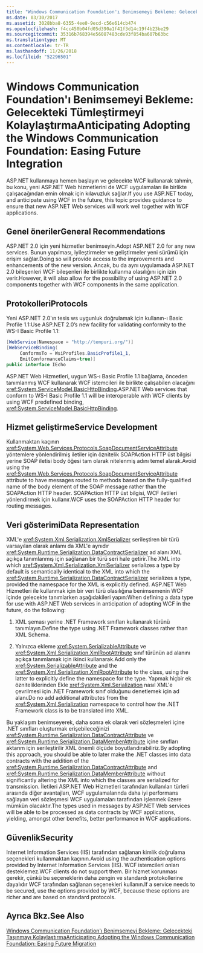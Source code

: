 ```yaml
---
title: "Windows Communication Foundation'ı Benimsemeyi Bekleme: Gelecekteki Tümleştirmeyi Kolaylaştırma"
ms.date: 03/30/2017
ms.assetid: 3028bba8-6355-4ee0-9ecd-c56e614cb474
ms.openlocfilehash: f4cc450b04fd05d390a1f41f3d14c19f4b23be29
ms.sourcegitcommit: 35316b768394e56087483cde93f854ba607b63bc
ms.translationtype: MT
ms.contentlocale: tr-TR
ms.lasthandoff: 11/26/2018
ms.locfileid: "52296501"
---
```

# <a name="anticipating-adopting-the-windows-communication-foundation-easing-future-integration"></a><span data-ttu-id="c24f3-102">Windows Communication Foundation'ı Benimsemeyi Bekleme: Gelecekteki Tümleştirmeyi Kolaylaştırma</span><span class="sxs-lookup"><span data-stu-id="c24f3-102">Anticipating Adopting the Windows Communication Foundation: Easing Future Integration</span></span>
<span data-ttu-id="c24f3-103">ASP.NET kullanmaya hemen başlayın ve gelecekte WCF kullanarak tahmin, bu konu, yeni ASP.NET Web hizmetlerini de WCF uygulamaları ile birlikte çalışacağından emin olmak için kılavuzluk sağlar.</span><span class="sxs-lookup"><span data-stu-id="c24f3-103">If you use ASP.NET today, and anticipate using WCF in the future, this topic provides guidance to ensure that new ASP.NET Web services will work well together with WCF applications.</span></span>  
  
## <a name="general-recommendations"></a><span data-ttu-id="c24f3-104">Genel öneriler</span><span class="sxs-lookup"><span data-stu-id="c24f3-104">General Recommendations</span></span>  
 <span data-ttu-id="c24f3-105">ASP.NET 2.0 için yeni hizmetler benimseyin.</span><span class="sxs-lookup"><span data-stu-id="c24f3-105">Adopt ASP.NET 2.0 for any new services.</span></span> <span data-ttu-id="c24f3-106">Bunun yapılması, iyileştirmeler ve geliştirmeler yeni sürümü için erişim sağlar.</span><span class="sxs-lookup"><span data-stu-id="c24f3-106">Doing so will provide access to the improvements and enhancements of the new version.</span></span> <span data-ttu-id="c24f3-107">Ancak, bu da aynı uygulamada ASP.NET 2.0 bileşenleri WCF bileşenleri ile birlikte kullanma olasılığını için izin verir.</span><span class="sxs-lookup"><span data-stu-id="c24f3-107">However, it will also allow for the possibility of using ASP.NET 2.0 components together with WCF components in the same application.</span></span>  
  
## <a name="protocols"></a><span data-ttu-id="c24f3-108">Protokolleri</span><span class="sxs-lookup"><span data-stu-id="c24f3-108">Protocols</span></span>  
 <span data-ttu-id="c24f3-109">Yeni ASP.NET 2.0'ın tesis ws uygunluk doğrulamak için kullanın-ı Basic Profile 1.1:</span><span class="sxs-lookup"><span data-stu-id="c24f3-109">Use ASP.NET 2.0’s new facility for validating conformity to the WS-I Basic Profile 1.1:</span></span>  
  
```csharp  
[WebService(Namespace = "http://tempuri.org/")]  
[WebServiceBinding(  
     ConformsTo = WsiProfiles.BasicProfile1_1,  
     EmitConformanceClaims=true)]  
public interface IEcho  
```  
  
 <span data-ttu-id="c24f3-110">ASP.NET Web Hizmetleri, uygun WS-ı Basic Profile 1.1 bağlama, önceden tanımlanmış WCF kullanarak WCF istemcileri ile birlikte çalışabilen olacağını <xref:System.ServiceModel.BasicHttpBinding>.</span><span class="sxs-lookup"><span data-stu-id="c24f3-110">ASP.NET Web services that conform to WS-I Basic Profile 1.1 will be interoperable with WCF clients by using WCF predefined binding, <xref:System.ServiceModel.BasicHttpBinding>.</span></span>  
  
## <a name="service-development"></a><span data-ttu-id="c24f3-111">Hizmet geliştirme</span><span class="sxs-lookup"><span data-stu-id="c24f3-111">Service Development</span></span>  
 <span data-ttu-id="c24f3-112">Kullanmaktan kaçının <xref:System.Web.Services.Protocols.SoapDocumentServiceAttribute> yöntemlere yönlendirilmiş iletiler için öznitelik SOAPAction HTTP üst bilgisi yerine SOAP iletisi body öğesi tam olarak nitelenmiş adını temel alarak.</span><span class="sxs-lookup"><span data-stu-id="c24f3-112">Avoid using the <xref:System.Web.Services.Protocols.SoapDocumentServiceAttribute> attribute to have messages routed to methods based on the fully-qualified name of the body element of the SOAP message rather than the SOAPAction HTTP header.</span></span> <span data-ttu-id="c24f3-113">SOAPAction HTTP üst bilgisi, WCF iletileri yönlendirmek için kullanır.</span><span class="sxs-lookup"><span data-stu-id="c24f3-113">WCF uses the SOAPAction HTTP header for routing messages.</span></span>  
  
## <a name="data-representation"></a><span data-ttu-id="c24f3-114">Veri gösterimi</span><span class="sxs-lookup"><span data-stu-id="c24f3-114">Data Representation</span></span>  
 <span data-ttu-id="c24f3-115">XML'e <xref:System.Xml.Serialization.XmlSerializer> serileştiren bir türü varsayılan olarak anlamı da XML'e aynıdır <xref:System.Runtime.Serialization.DataContractSerializer> ad alanı XML açıkça tanımlanmış için sağlanan bir türü seri hale getirir.</span><span class="sxs-lookup"><span data-stu-id="c24f3-115">The XML into which <xref:System.Xml.Serialization.XmlSerializer> serializes a type by default is semantically identical to the XML into which the <xref:System.Runtime.Serialization.DataContractSerializer> serializes a type, provided the namespace for the XML is explicitly defined.</span></span> <span data-ttu-id="c24f3-116">ASP.NET Web Hizmetleri ile kullanmak için bir veri türü olasılığına benimsemenin WCF içinde gelecekte tanımlarken aşağıdakileri yapın:</span><span class="sxs-lookup"><span data-stu-id="c24f3-116">When defining a data type for use with ASP.NET Web services in anticipation of adopting WCF in the future, do the following:</span></span>  
  
1.  <span data-ttu-id="c24f3-117">XML şeması yerine .NET Framework sınıfları kullanarak türünü tanımlayın.</span><span class="sxs-lookup"><span data-stu-id="c24f3-117">Define the type using .NET Framework classes rather than XML Schema.</span></span>  
  
2.  <span data-ttu-id="c24f3-118">Yalnızca ekleme <xref:System.SerializableAttribute> ve <xref:System.Xml.Serialization.XmlRootAttribute> sınıf türünün ad alanını açıkça tanımlamak için ikinci kullanarak.</span><span class="sxs-lookup"><span data-stu-id="c24f3-118">Add only the <xref:System.SerializableAttribute> and the <xref:System.Xml.Serialization.XmlRootAttribute> to the class, using the latter to explicitly define the namespace for the type.</span></span> <span data-ttu-id="c24f3-119">Yapmak hiçbir ek özniteliklerinden Ekle <xref:System.Xml.Serialization> nasıl XML'e çevrilmesi için .NET Framework sınıf olduğunu denetlemek için ad alanı.</span><span class="sxs-lookup"><span data-stu-id="c24f3-119">Do no add additional attributes from the <xref:System.Xml.Serialization> namespace to control how the .NET Framework class is to be translated into XML.</span></span>  
  
 <span data-ttu-id="c24f3-120">Bu yaklaşım benimseyerek, daha sonra ek olarak veri sözleşmeleri içine .NET sınıfları oluşturmak erişebileceğinizi <xref:System.Runtime.Serialization.DataContractAttribute> ve <xref:System.Runtime.Serialization.DataMemberAttribute> içine sınıfları aktarım için serileştirilir XML önemli ölçüde boyutlandırabiliriz.</span><span class="sxs-lookup"><span data-stu-id="c24f3-120">By adopting this approach, you should be able to later make the .NET classes into data contracts with the addition of the <xref:System.Runtime.Serialization.DataContractAttribute> and <xref:System.Runtime.Serialization.DataMemberAttribute> without significantly altering the XML into which the classes are serialized for transmission.</span></span> <span data-ttu-id="c24f3-121">İletileri ASP.NET Web Hizmetleri tarafından kullanılan türleri arasında diğer avantajları, WCF uygulamalarında daha iyi performans sağlayan veri sözleşmesi WCF uygulamaları tarafından işlenmek üzere mümkün olacaktır.</span><span class="sxs-lookup"><span data-stu-id="c24f3-121">The types used in messages by ASP.NET Web services will be able to be processed as data contracts by WCF applications, yielding, amongst other benefits, better performance in WCF applications.</span></span>  
  
## <a name="security"></a><span data-ttu-id="c24f3-122">Güvenlik</span><span class="sxs-lookup"><span data-stu-id="c24f3-122">Security</span></span>  
 <span data-ttu-id="c24f3-123">Internet Information Services (IIS) tarafından sağlanan kimlik doğrulama seçenekleri kullanmaktan kaçının.</span><span class="sxs-lookup"><span data-stu-id="c24f3-123">Avoid using the authentication options provided by Internet Information Services (IIS).</span></span> <span data-ttu-id="c24f3-124">WCF istemcileri onları desteklemez.</span><span class="sxs-lookup"><span data-stu-id="c24f3-124">WCF clients do not support them.</span></span> <span data-ttu-id="c24f3-125">Bir hizmet korunması gerekir, çünkü bu seçeneklerin daha zengin ve standardı protokollerine dayalıdır WCF tarafından sağlanan seçenekleri kullanın.</span><span class="sxs-lookup"><span data-stu-id="c24f3-125">If a service needs to be secured, use the options provided by WCF, because these options are richer and are based on standard protocols.</span></span>  
  
## <a name="see-also"></a><span data-ttu-id="c24f3-126">Ayrıca Bkz.</span><span class="sxs-lookup"><span data-stu-id="c24f3-126">See Also</span></span>  
 [<span data-ttu-id="c24f3-127">Windows Communication Foundation'ı Benimsemeyi Bekleme: Gelecekteki Taşınmayı Kolaylaştırma</span><span class="sxs-lookup"><span data-stu-id="c24f3-127">Anticipating Adopting the Windows Communication Foundation: Easing Future Migration</span></span>](../../../../docs/framework/wcf/feature-details/anticipating-adopting-wcf-migration.md)
